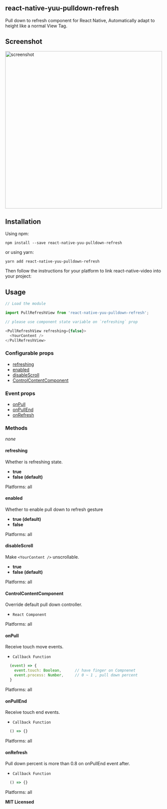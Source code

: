 ## react-native-yuu-pulldown-refresh

Pull down to refresh component for React Native, Automatically adapt to height like a normal View Tag.

## Screenshot

<img src="https://raw.githubusercontent.com/TokisakiYuu/react-native-pull-refresh/master/example/screenshot/Screenshot-2020-06-05-16-02-20-138.gif" height = "500" alt="screenshot" align=center />

## Installation

Using npm:

```shell
npm install --save react-native-yuu-pulldown-refresh
```

or using yarn:

```shell
yarn add react-native-yuu-pulldown-refresh
```

Then follow the instructions for your platform to link react-native-video into your project:

## Usage

```javascript
// Load the module

import PullRefreshView from 'react-native-yuu-pulldown-refresh';

// please use component state variable on `refreshing` prop

<PullRefreshView refreshing={false}>
  <YourContent />
</PullRefreshView>
```

### Configurable props
* [refreshing](#refreshing)
* [enabled](#enabled)
* [disableScroll](#disableScroll)
* [ControlContentComponent](#ControlContentComponent)

### Event props
* [onPull](#onPull)
* [onPullEnd](#onPullEnd)
* [onRefresh](#onRefresh)

### Methods
*none*


#### refreshing
Whether is refreshing state.
* **true**
* **false (default)**

Platforms: all

#### enabled
Whether to enable pull down to refresh gesture
* **true (default)**
* **false**

Platforms: all

#### disableScroll
Make ```<YourContent />``` unscrollable.
* **true**
* **false (default)**

Platforms: all

#### ControlContentComponent
Override default pull down controller.
* ```React Component```

Platforms: all

#### onPull
Receive touch move events.
* ```Callback Function```
```javascript
  (event) => {
    event.touch: Boolean,      // have finger on Compnenet
    event.process: Number,     // 0 ~ 1 , pull down percent
  }
```

Platforms: all

#### onPullEnd
Receive touch end events.
* ```Callback Function```
```javascript
  () => {}
```

Platforms: all

#### onRefresh
Pull down percent is more than 0.8 on onPullEnd event after.
* ```Callback Function```
```javascript
  () => {}
```

Platforms: all


**MIT Licensed**
